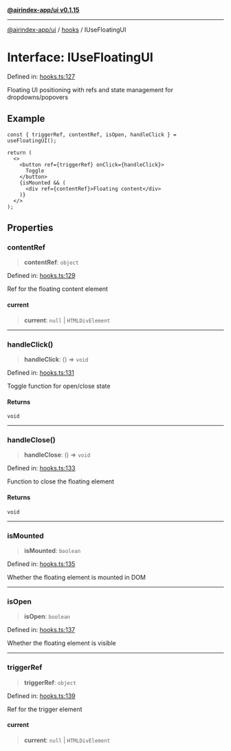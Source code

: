[**@airindex-app/ui v0.1.15**](../../README.md)

***

[@airindex-app/ui](../../README.md) / [hooks](../README.md) / IUseFloatingUI

# Interface: IUseFloatingUI

Defined in: [hooks.ts:127](https://github.com/airindex-app/ui/blob/c7ea135614befbd5605b13569e79882284e03edb/src/types/hooks.ts#L127)

Floating UI positioning with refs and state management for dropdowns/popovers

## Example

```tsx
const { triggerRef, contentRef, isOpen, handleClick } = useFloatingUI();

return (
  <>
    <button ref={triggerRef} onClick={handleClick}>
      Toggle
    </button>
    {isMounted && (
      <div ref={contentRef}>Floating content</div>
    )}
  </>
);
```

## Properties

### contentRef

> **contentRef**: `object`

Defined in: [hooks.ts:129](https://github.com/airindex-app/ui/blob/c7ea135614befbd5605b13569e79882284e03edb/src/types/hooks.ts#L129)

Ref for the floating content element

#### current

> **current**: `null` \| `HTMLDivElement`

***

### handleClick()

> **handleClick**: () => `void`

Defined in: [hooks.ts:131](https://github.com/airindex-app/ui/blob/c7ea135614befbd5605b13569e79882284e03edb/src/types/hooks.ts#L131)

Toggle function for open/close state

#### Returns

`void`

***

### handleClose()

> **handleClose**: () => `void`

Defined in: [hooks.ts:133](https://github.com/airindex-app/ui/blob/c7ea135614befbd5605b13569e79882284e03edb/src/types/hooks.ts#L133)

Function to close the floating element

#### Returns

`void`

***

### isMounted

> **isMounted**: `boolean`

Defined in: [hooks.ts:135](https://github.com/airindex-app/ui/blob/c7ea135614befbd5605b13569e79882284e03edb/src/types/hooks.ts#L135)

Whether the floating element is mounted in DOM

***

### isOpen

> **isOpen**: `boolean`

Defined in: [hooks.ts:137](https://github.com/airindex-app/ui/blob/c7ea135614befbd5605b13569e79882284e03edb/src/types/hooks.ts#L137)

Whether the floating element is visible

***

### triggerRef

> **triggerRef**: `object`

Defined in: [hooks.ts:139](https://github.com/airindex-app/ui/blob/c7ea135614befbd5605b13569e79882284e03edb/src/types/hooks.ts#L139)

Ref for the trigger element

#### current

> **current**: `null` \| `HTMLDivElement`
